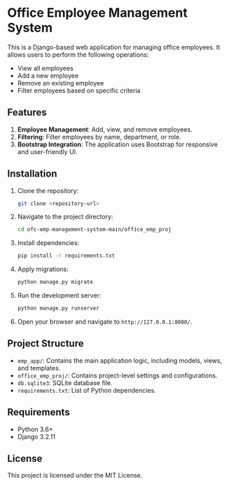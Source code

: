 # Office Employee Management System

This is a Django-based web application for managing office employees. It allows users to perform the following operations:

- View all employees
- Add a new employee
- Remove an existing employee
- Filter employees based on specific criteria

## Features

1. **Employee Management**: Add, view, and remove employees.
2. **Filtering**: Filter employees by name, department, or role.
3. **Bootstrap Integration**: The application uses Bootstrap for responsive and user-friendly UI.

## Installation

1. Clone the repository:
   ```bash
   git clone <repository-url>
   ```

2. Navigate to the project directory:
   ```bash
   cd ofc-emp-management-system-main/office_emp_proj
   ```

3. Install dependencies:
   ```bash
   pip install -r requirements.txt
   ```

4. Apply migrations:
   ```bash
   python manage.py migrate
   ```

5. Run the development server:
   ```bash
   python manage.py runserver
   ```

6. Open your browser and navigate to `http://127.0.0.1:8000/`.

## Project Structure

- `emp_app/`: Contains the main application logic, including models, views, and templates.
- `office_emp_proj/`: Contains project-level settings and configurations.
- `db.sqlite3`: SQLite database file.
- `requirements.txt`: List of Python dependencies.

## Requirements

- Python 3.6+
- Django 3.2.11

## License

This project is licensed under the MIT License.